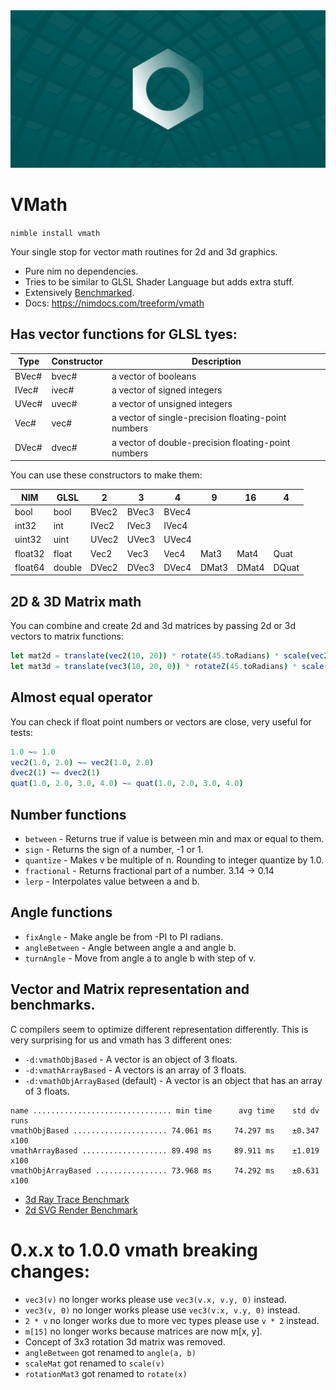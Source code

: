 <img src="docs/banner.png">

# VMath

`nimble install vmath`

Your single stop for vector math routines for 2d and 3d graphics.

* Pure nim no dependencies.
* Tries to be similar to GLSL Shader Language but adds extra stuff.
* Extensively [Benchmarked](tests\bench_raytracer.nim).
* Docs: https://nimdocs.com/treeform/vmath

## Has vector functions for GLSL tyes:

Type  | Constructor | Description
------|-------------| ---------------------------------------------------
BVec# | bvec#       | a vector of booleans
IVec# | ivec#       | a vector of signed integers
UVec# | uvec#       | a vector of unsigned integers
Vec#  | vec#        | a vector of single-precision floating-point numbers
DVec# | dvec#       | a vector of double-precision floating-point numbers

You can use these constructors to make them:

NIM     | GLSL   | 2     | 3     | 4     | 9     | 16    | 4     |
--------|--------|-------|-------|-------|-------|-------|-------|
bool    | bool   | BVec2 | BVec3 | BVec4 |       |       |       |
int32   | int    | IVec2 | IVec3 | IVec4 |       |       |       |
uint32  | uint   | UVec2 | UVec3 | UVec4 |       |       |       |
float32 | float  | Vec2  | Vec3  | Vec4  | Mat3  | Mat4  | Quat  |
float64 | double | DVec2 | DVec3 | DVec4 | DMat3 | DMat4 | DQuat |

## 2D & 3D Matrix math

You can combine and create 2d and 3d matrices by passing 2d or 3d vectors to matrix functions:

```nim
let mat2d = translate(vec2(10, 20)) * rotate(45.toRadians) * scale(vec2(2))
let mat3d = translate(vec3(10, 20, 0)) * rotateZ(45.toRadians) * scale(vec3(2))
```

## Almost equal operator

You can check if float point numbers or vectors are close, very useful for tests:
```nim
1.0 ~= 1.0
vec2(1.0, 2.0) ~= vec2(1.0, 2.0)
dvec2(1) ~= dvec2(1)
quat(1.0, 2.0, 3.0, 4.0) ~= quat(1.0, 2.0, 3.0, 4.0)
```

## Number functions

* `between` - Returns true if value is between min and max or equal to them.
* `sign` - Returns the sign of a number, -1 or 1.
* `quantize` - Makes v be multiple of n. Rounding to integer quantize by 1.0.
* `fractional` - Returns fractional part of a number. 3.14 -> 0.14
* `lerp` - Interpolates value between a and b.

## Angle functions

* `fixAngle` - Make angle be from -PI to PI radians.
* `angleBetween` - Angle between angle a and angle b.
* `turnAngle` - Move from angle a to angle b with step of v.

## Vector and Matrix representation and benchmarks.

C compilers seem to optimize different representation differently. This is very surprising for us and vmath has 3 different ones:

* `-d:vmathObjBased` - A vector is an object of 3 floats.
* `-d:vmathArrayBased` - A vectors is an array of 3 floats.
* `-d:vmathObjArrayBased` (default) - A vector is an object that has an array of 3 floats.

```
name ............................... min time      avg time    std dv   runs
vmathObjBased ..................... 74.061 ms     74.297 ms    ±0.347   x100
vmathArrayBased ................... 89.498 ms     89.911 ms    ±1.019   x100
vmathObjArrayBased ................ 73.968 ms     74.292 ms    ±0.631   x100
```

* [3d Ray Trace Benchmark](tests/bench_raytracer.nim)
* [2d SVG Render Benchmark](https://github.com/treeform/pixie/blob/master/tests/benchmark_svg.nim)

# 0.x.x to 1.0.0 vmath breaking changes:

* `vec3(v)` no longer works please use `vec3(v.x, v.y, 0)` instead.
* `vec3(v, 0)` no longer works please use `vec3(v.x, v.y, 0)` instead.
* `2 * v` no longer works due to more vec types please use `v * 2` instead.
* `m[15]` no longer works because matrices are now m[x, y].
* Concept of 3x3 rotation 3d matrix was removed.
* `angleBetween` got renamed to `angle(a, b)`
* `scaleMat` got renamed to `scale(v)`
* `rotationMat3` got renamed to `rotate(x)`
